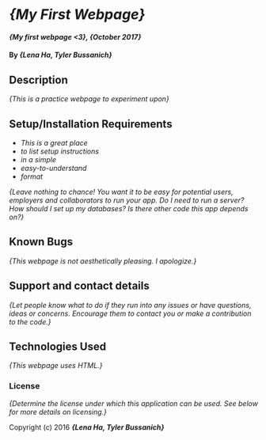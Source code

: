 # _{My First Webpage}_

#### _{My first webpage <3}, {October 2017}_

#### By _**{Lena Ha, Tyler Bussanich}**_

## Description

_{This is a practice webpage to experiment upon}_

## Setup/Installation Requirements

* _This is a great place_
* _to list setup instructions_
* _in a simple_
* _easy-to-understand_
* _format_

_{Leave nothing to chance! You want it to be easy for potential users, employers and collaborators to run your app. Do I need to run a server? How should I set up my databases? Is there other code this app depends on?}_

## Known Bugs

_{This webpage is not aesthetically pleasing.  I apologize.}_

## Support and contact details

_{Let people know what to do if they run into any issues or have questions, ideas or concerns.  Encourage them to contact you or make a contribution to the code.}_

## Technologies Used

_{This webpage uses HTML.}_

### License

*{Determine the license under which this application can be used.  See below for more details on licensing.}*

Copyright (c) 2016 **_{Lena Ha, Tyler Bussanich}_**
